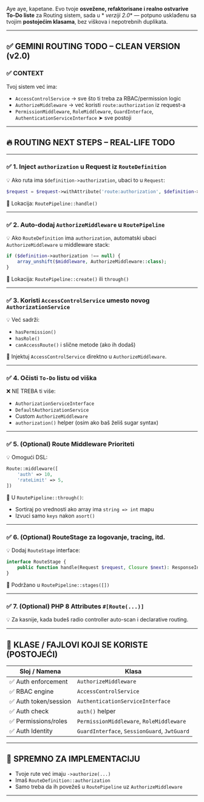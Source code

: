 Aye aye, kapetane. Evo tvoje **osvežene, refaktorisane i realno ostvarive To-Do liste** za Routing sistem, sada u *
*verziji 2.0** — potpuno usklađenu sa tvojim **postojećim klasama**, bez viškova i nepotrebnih duplikata.

---

## ✅ **GEMINI ROUTING TODO – CLEAN VERSION (v2.0)**

### ✅ CONTEXT

Tvoj sistem već ima:

- `AccessControlService` → sve što ti treba za RBAC/permission logic
- `AuthorizeMiddleware` → već koristi `route:authorization` iz request-a
- `PermissionMiddleware`, `RoleMiddleware`, `GuardInterface`, `AuthenticationServiceInterface` ➤ sve postoji

---

## 🔥 ROUTING NEXT STEPS – REAL-LIFE TODO

---

### ✅ **1. Inject `authorization` u Request iz `RouteDefinition`**

💡 Ako ruta ima `$definition->authorization`, ubaci to u `Request`:

```php
$request = $request->withAttribute('route:authorization', $definition->authorization);
```

📍 Lokacija: `RoutePipeline::handle()`

---

### ✅ **2. Auto-dodaj `AuthorizeMiddleware` u `RoutePipeline`**

💡 Ako `RouteDefinition` ima `authorization`, automatski ubaci `AuthorizeMiddleware` u middleware stack:

```php
if ($definition->authorization !== null) {
    array_unshift($middleware, AuthorizeMiddleware::class);
}
```

📍 Lokacija: `RoutePipeline::create()` ili `through()`

---

### ✅ **3. Koristi `AccessControlService` umesto novog `AuthorizationService`**

💡 Već sadrži:

- `hasPermission()`
- `hasRole()`
- `canAccessRoute()` i slične metode (ako ih dodaš)

📍 Injektuj `AccessControlService` direktno u `AuthorizeMiddleware`.

---

### ✅ **4. Očisti `To-Do` listu od viška**

❌ NE TREBA ti više:

- `AuthorizationServiceInterface`
- `DefaultAuthorizationService`
- Custom `AuthorizeMiddleware`
- `authorization()` helper (osim ako baš želiš sugar syntax)

---

### ✅ **5. (Optional) Route Middleware Prioriteti**

💡 Omogući DSL:

```php
Route::middleware([
    'auth' => 10,
    'rateLimit' => 5,
])
```

📍 U `RoutePipeline::through()`:

- Sortiraj po vrednosti ako array ima `string => int` mapu
- Izvuci samo `keys` nakon `asort()`

---

### ✅ **6. (Optional) RouteStage za logovanje, tracing, itd.**

💡 Dodaj `RouteStage` interface:

```php
interface RouteStage {
    public function handle(Request $request, Closure $next): ResponseInterface;
}
```

📍 Podržano u `RoutePipeline::stages([])`

---

### ✅ **7. (Optional) PHP 8 Attributes `#[Route(...)]`**

💡 Za kasnije, kada budeš radio controller auto-scan i declarative routing.

---

## 🧩 KLASE / FAJLOVI KOJI SE KORISTE (POSTOJEĆI)

| Sloj / Namena        | Klasa                                        |
|----------------------|----------------------------------------------|
| ✅ Auth enforcement   | `AuthorizeMiddleware`                        |
| ✅ RBAC engine        | `AccessControlService`                       |
| ✅ Auth token/session | `AuthenticationServiceInterface`             |
| ✅ Auth check         | `auth()` helper                              |
| ✅ Permissions/roles  | `PermissionMiddleware`, `RoleMiddleware`     |
| ✅ Auth Identity      | `GuardInterface`, `SessionGuard`, `JwtGuard` |

---

## 🧠 SPREMNO ZA IMPLEMENTACIJU

- Tvoje rute već imaju `->authorize(...)`
- Imaš `RouteDefinition::authorization`
- Samo treba da ih povežeš u `RoutePipeline` uz `AuthorizeMiddleware`

---